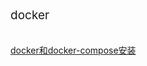 <font  style="font-size: 19px">docker</font>
<br>
<br>
<br>
<a href="./Linux/docker/docker" class="a_style">docker和docker-compose安装</a>


